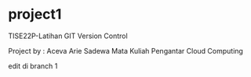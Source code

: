 # project1
TISE22P-Latihan GIT Version Control

Project by : Aceva Arie Sadewa
Mata Kuliah  Pengantar Cloud Computing

edit di branch 1